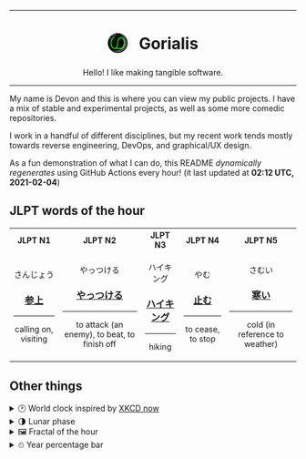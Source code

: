 ***

<h1 align="center">
<sub>
    <img src="readme/resources/avatar.png" height="36">
</sub>
&nbsp;
Gorialis
</h1>
<p align="center">
Hello! I like making tangible software.
</p>

***

My name is Devon and this is where you can view my public projects. I have a mix of stable and experimental projects, as well as some more comedic repositories.

I work in a handful of different disciplines, but my recent work tends mostly towards reverse engineering, DevOps, and graphical/UX design.

As a fun demonstration of what I can do, this README *dynamically regenerates* using GitHub Actions every hour! (it last updated at **02:12 UTC, 2021-02-04**)

<h2>JLPT words of the hour</h2>
<table>
    <tr>
        <th>JLPT N1</th>
        <th>JLPT N2</th>
        <th>JLPT N3</th>
        <th>JLPT N4</th>
        <th>JLPT N5</th>
    </tr>
    <tr>
        <td>
            <p align="center">さんじょう</p>
            <h3 align="center"><b><a href="https://jisho.org/search/%E5%8F%82%E4%B8%8A">参上</a></b></h3>
            <hr>
            <p align="center">calling on,<wbr> visiting</p>
        </td>
        <td>
            <p align="center">やっつける</p>
            <h3 align="center"><b><a href="https://jisho.org/search/%E3%82%84%E3%81%A3%E3%81%A4%E3%81%91%E3%82%8B">やっつける</a></b></h3>
            <hr>
            <p align="center">to attack (an enemy),<wbr> to beat,<wbr> to finish off</p>
        </td>
        <td>
            <p align="center">ハイキング</p>
            <h3 align="center"><b><a href="https://jisho.org/search/%E3%83%8F%E3%82%A4%E3%82%AD%E3%83%B3%E3%82%B0">ハイキング</a></b></h3>
            <hr>
            <p align="center">hiking</p>
        </td>
        <td>
            <p align="center">やむ</p>
            <h3 align="center"><b><a href="https://jisho.org/search/%E6%AD%A2%E3%82%80">止む</a></b></h3>
            <hr>
            <p align="center">to cease,<wbr> to stop</p>
        </td>
        <td>
            <p align="center">さむい</p>
            <h3 align="center"><b><a href="https://jisho.org/search/%E5%AF%92%E3%81%84">寒い</a></b></h3>
            <hr>
            <p align="center">cold (in reference to weather)</p>
        </td>
    </tr>
</table>

<h2>Other things</h2>
<details>
<summary>🕑  World clock inspired by <a href="https://xkcd.com/now">XKCD now</a></summary>

> <img src="generated/now.png" width="512">

</details>
<details>
<summary>🌗 Lunar phase</summary>

The moon is approximately 76.14% through its phase (Last Quarter).

</details>
<details>
<summary>&#x1f5bc; Fractal of the hour</summary>

> <img src="generated/fractal.png" width="512">

</details>
<details>
<summary>&#x23f2; Year percentage bar</summary>
<pre><code>2021 [█▁▁▁▁▁▁▁▁▁▁▁▁▁▁▁▁▁▁▁] 9.34%</code></pre>
</details>
